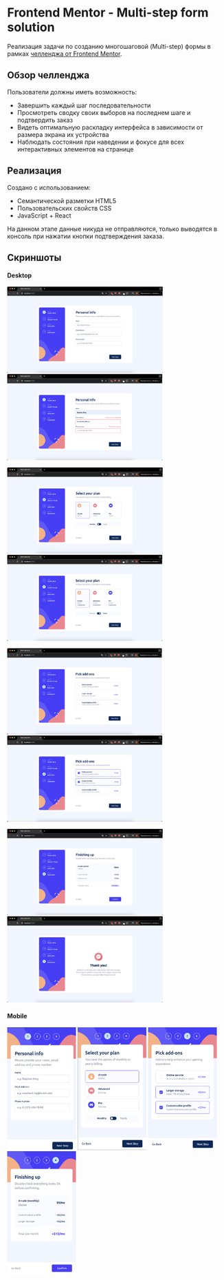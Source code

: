 # Frontend Mentor - Multi-step form solution

Реализация задачи по созданию многошаговой (Multi-step) формы в рамках [челленджа от Frontend Mentor](https://www.frontendmentor.io/challenges/multistep-form-YVAnSdqQBJ).

## Обзор челленджа

Пользователи должны иметь возможность:

-   Завершить каждый шаг последовательности
-   Просмотреть сводку своих выборов на последнем шаге и подтвердить заказ
-   Видеть оптимальную раскладку интерфейса в зависимости от размера экрана их устройства
-   Наблюдать состояния при наведении и фокусе для всех интерактивных элементов на странице

## Реализация

Создано с использованием:
-   Семантической разметки HTML5
-   Пользовательских свойств CSS
-   JavaScript + React

На данном этапе данные никуда не отправляются, только выводятся в консоль при нажатии кнопки подтверждения заказа.

## Скриншоты

#### Desktop
<img src="https://github.com/AAAnanastya/multi-step-form/raw/main/Preview/Desktop/desk_1.png" height="200" alt="1"> <img src="https://github.com/AAAnanastya/multi-step-form/raw/main/Preview/Desktop/desk_1_active.png" height="200" alt="1_active">

<img src="https://github.com/AAAnanastya/multi-step-form/raw/main/Preview/Desktop/desk_2_m.png" height="200" alt="2"> <img src="https://github.com/AAAnanastya/multi-step-form/raw/main/Preview/Desktop/desk_2_y.png" height="200" alt="2.2">

<img src="https://github.com/AAAnanastya/multi-step-form/raw/main/Preview/Desktop/desk_3.png" height="200" alt="3"> <img src="https://github.com/AAAnanastya/multi-step-form/raw/main/Preview/Desktop/desk_3_active.png" height="200" alt="3_active">

<img src="https://github.com/AAAnanastya/multi-step-form/raw/main/Preview/Desktop/desk_4.png" height="200" alt="4"> <img src="https://github.com/AAAnanastya/multi-step-form/raw/main/Preview/Desktop/desk_sum.png" height="200" alt="4_active">

#### Mobile

<img src="https://github.com/AAAnanastya/multi-step-form/raw/main/Preview/Mobile/mob_1.png" width="160" alt="1"> <img src="https://github.com/AAAnanastya/multi-step-form/raw/main/Preview/Mobile/mob_2.png" width="160" alt="2"> <img src="https://github.com/AAAnanastya/multi-step-form/raw/main/Preview/Mobile/mob_3.png" width="160" alt="3"> <img src="https://github.com/AAAnanastya/multi-step-form/raw/main/Preview/Mobile/mob_4.png" width="160" alt="4">
